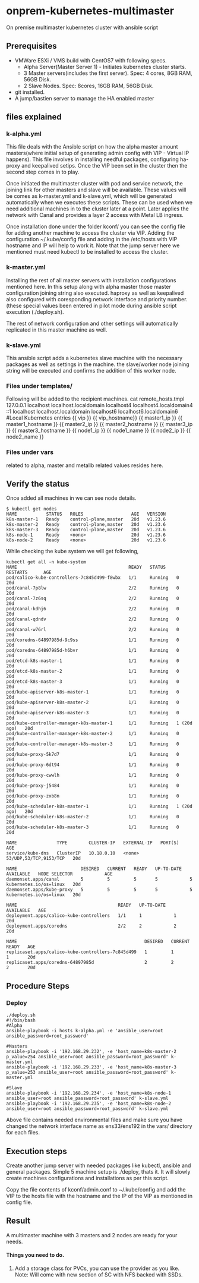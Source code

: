 # onprem-kubernetes-multimaster
On premise multimaster kubernetes cluster with ansible script

## Prerequisites 
- VMWare ESXi / VMS build with CentOS7 with following specs.
  - Alpha Server(Master Server 1) - Initiates kubernetes cluster starts. 
  - 3 Master servers(includes the first server). Spec: 4 cores, 8GB RAM, 56GB Disk.
  - 2 Slave Nodes. Spec: 8cores, 16GB RAM, 56GB Disk.
- git installed.
- A jump/bastien server to manage the HA enabled master 
## files explained
### k-alpha.yml
This file deals with the Ansible script on how the alpha master amount masters(where initial setup of generating admin config with VIP - Virtual IP happens). This file involves in installing needful packages, configuring ha-proxy and keepalived setips. Once the VIP been set in the cluster then the second step comes in to play.

Once initiated the multimaster cluster with pod and service network, the joining link for other masters and slave will be available. These values will be comes as k-master.yml and k-slave.yml, which will be generated automatically when we executes these scripts. These can be used when we need additional machines in to the cluster later at a point. Later applies the network with Canal and provides a layer 2 access with Metal LB ingress.

Once installation done under the folder kconf/ you can see the config file for adding another machine to access the cluster via VIP. Adding the configuration ~/.kube/config file and adding in the /etc/hosts with VIP hostname and IP will help to work it. Note that the jump server here we mentioned must need kubectl to be installed to access the cluster.

### k-master.yml
Installing the rest of all master servers with installation configurations mentioned here. In this setup along with alpha master those master configuration joining string also executed. haproxy as well as keepalived also configured with coresponding network interface and priority number.(these special values been entered in pilot mode during ansible script execution (./deploy.sh).

The rest of network configuration and other settings will automatically replicated in this master machine as well.

### k-slave.yml
This ansible script adds a kubernetes slave machine with the necessary packages as well as settings in the machine. the slave/worker node joining string will be executed and confirms the addition of this worker node. 

### Files under templates/
Following will be added to the recipient machines.
cat remote_hosts.tmpl
127.0.0.1   localhost localhost.localdomain localhost4 localhost4.localdomain4
::1         localhost localhost.localdomain localhost6 localhost6.localdomain6
#Local Kubernetes entries
{{ vip }}  {{ vip_hostname}}
{{ master1_ip }}   {{ master1_hostname }}
{{ master2_ip }}   {{ master2_hostname }}
{{ master3_ip }}   {{ master3_hostname }}
{{ node1_ip }}   {{ node1_name }}
{{ node2_ip }}   {{ node2_name }}

### Files under vars
related to alpha, master and metallb related values resides here.

## Verify the status
Once added all machines in we can see node details.
```
$ kubectl get nodes
NAME           STATUS   ROLES                  AGE   VERSION
k8s-master-1   Ready    control-plane,master   20d   v1.23.6
k8s-master-2   Ready    control-plane,master   20d   v1.23.6
k8s-master-3   Ready    control-plane,master   20d   v1.23.6
k8s-node-1     Ready    <none>                 20d   v1.23.6
k8s-node-2     Ready    <none>                 20d   v1.23.6
```

While checking the kube system we will get following, 
```
kubectl get all -n kube-system
NAME                                          READY   STATUS    RESTARTS      AGE
pod/calico-kube-controllers-7c845d499-f8wbx   1/1     Running   0             20d
pod/canal-7p8lw                               2/2     Running   0             20d
pod/canal-7z6sq                               2/2     Running   0             20d
pod/canal-kdhj6                               2/2     Running   0             20d
pod/canal-qdndv                               2/2     Running   0             20d
pod/canal-w76rl                               2/2     Running   0             20d
pod/coredns-64897985d-9c9ss                   1/1     Running   0             20d
pod/coredns-64897985d-h6bvr                   1/1     Running   0             20d
pod/etcd-k8s-master-1                         1/1     Running   0             20d
pod/etcd-k8s-master-2                         1/1     Running   0             20d
pod/etcd-k8s-master-3                         1/1     Running   0             20d
pod/kube-apiserver-k8s-master-1               1/1     Running   0             20d
pod/kube-apiserver-k8s-master-2               1/1     Running   0             20d
pod/kube-apiserver-k8s-master-3               1/1     Running   0             20d
pod/kube-controller-manager-k8s-master-1      1/1     Running   1 (20d ago)   20d
pod/kube-controller-manager-k8s-master-2      1/1     Running   0             20d
pod/kube-controller-manager-k8s-master-3      1/1     Running   0             20d
pod/kube-proxy-5k7d7                          1/1     Running   0             20d
pod/kube-proxy-6dt94                          1/1     Running   0             20d
pod/kube-proxy-cwwlh                          1/1     Running   0             20d
pod/kube-proxy-j5484                          1/1     Running   0             20d
pod/kube-proxy-zxb8n                          1/1     Running   0             20d
pod/kube-scheduler-k8s-master-1               1/1     Running   1 (20d ago)   20d
pod/kube-scheduler-k8s-master-2               1/1     Running   0             20d
pod/kube-scheduler-k8s-master-3               1/1     Running   0             20d

NAME               TYPE        CLUSTER-IP   EXTERNAL-IP   PORT(S)                  AGE
service/kube-dns   ClusterIP   10.18.0.10   <none>        53/UDP,53/TCP,9153/TCP   20d

NAME                        DESIRED   CURRENT   READY   UP-TO-DATE   AVAILABLE   NODE SELECTOR            AGE
daemonset.apps/canal        5         5         5       5            5           kubernetes.io/os=linux   20d
daemonset.apps/kube-proxy   5         5         5       5            5           kubernetes.io/os=linux   20d

NAME                                      READY   UP-TO-DATE   AVAILABLE   AGE
deployment.apps/calico-kube-controllers   1/1     1            1           20d
deployment.apps/coredns                   2/2     2            2           20d

NAME                                                DESIRED   CURRENT   READY   AGE
replicaset.apps/calico-kube-controllers-7c845d499   1         1         1       20d
replicaset.apps/coredns-64897985d                   2         2         2       20d

```
## Procedure Steps
### Deploy
```
./deploy.sh
#!/bin/bash
#Alpha
ansible-playbook -i hosts k-alpha.yml -e 'ansible_user=root ansible_password=root_password'

#Masters
ansible-playbook -i '192.168.29.232', -e 'host_name=k8s-master-2 p_value=254 ansible_user=root ansible_password=root_password' k-master.yml
ansible-playbook -i '192.168.29.233', -e 'host_name=k8s-master-3 p_value=253 ansible_user=root ansible_password=root_password' k-master.yml

#Slave
ansible-playbook -i '192.168.29.234', -e 'host_name=k8s-node-1 ansible_user=root ansible_password=root_password' k-slave.yml
ansible-playbook -i '192.168.29.235', -e 'host_name=k8s-node-2 ansible_user=root ansible_password=root_password' k-slave.yml
```

Above file contains needed environmental files and make sure you have changed the network interface name as ens33/ens192 in the vars/ directory for each files.
## Execution steps
Create another jump server with needed packages like kubectl, ansible and general packages. 
Simple 5 machine setup is ./deploy, thats it. It will slowly create machines configurations and installations as per this script.

Copy the file contents of kconf/admin.conf to ~/.kube/config and add the VIP to the hosts file with the hostname and the IP of the VIP as mentioned in config file.
## Result
A multimaster machine with 3 masters and 2 nodes are ready for your needs.

#### Things you need to do.
1. Add a storage class for PVCs, you can use the provider as you like.
Note: Will come with new section of SC with NFS backed with SSDs.
